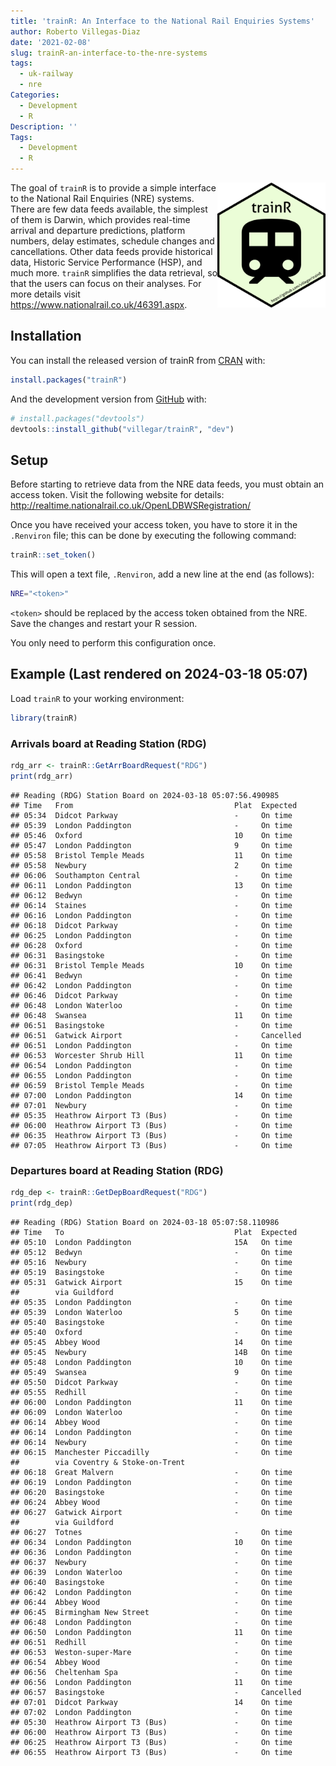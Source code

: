```yaml
---
title: 'trainR: An Interface to the National Rail Enquiries Systems'
author: Roberto Villegas-Diaz
date: '2021-02-08'
slug: trainR-an-interface-to-the-nre-systems
tags:
  - uk-railway
  - nre
Categories:
  - Development
  - R
Description: ''
Tags:
  - Development
  - R
---
```


<img src="https://raw.githubusercontent.com/villegar/trainR/main/inst/images/logo.png" alt="logo" align="right" height=200px/>

The goal of `trainR` is to provide a simple interface to the 
National Rail Enquiries (NRE) systems. There are few data feeds 
available, the simplest of them is Darwin, which provides real-time 
arrival and departure predictions, platform numbers, delay estimates, 
schedule changes and cancellations. Other data feeds provide historical 
data, Historic Service Performance (HSP), and much more. `trainR` 
simplifies the data retrieval, so that the users can focus on their 
analyses. For more details visit 
https://www.nationalrail.co.uk/46391.aspx.

## Installation

You can install the released version of trainR from [CRAN](https://CRAN.R-project.org) with:

``` r
install.packages("trainR")
```

And the development version from [GitHub](https://github.com/) with:

``` r
# install.packages("devtools")
devtools::install_github("villegar/trainR", "dev")
```

## Setup
Before starting to retrieve data from the NRE data feeds, you must obtain an access token. 
Visit the following website for details: http://realtime.nationalrail.co.uk/OpenLDBWSRegistration/

Once you have received your access token, you have to store it in the `.Renviron` file; this can be 
done by executing the following command:


```r
trainR::set_token()
```

This will open a text file, `.Renviron`, add a new line at the end (as follows):

```bash
NRE="<token>"
```

`<token>` should be replaced by the access token obtained from the NRE. Save the changes and restart 
your R session.

You only need to perform this configuration once.

## Example (Last rendered on 2024-03-18 05:07)

Load `trainR` to your working environment:

```r
library(trainR)
```

### Arrivals board at Reading Station (RDG)


```r
rdg_arr <- trainR::GetArrBoardRequest("RDG")
print(rdg_arr)
```

```
## Reading (RDG) Station Board on 2024-03-18 05:07:56.490985
## Time   From                                    Plat  Expected
## 05:34  Didcot Parkway                          -     On time
## 05:39  London Paddington                       -     On time
## 05:46  Oxford                                  10    On time
## 05:47  London Paddington                       9     On time
## 05:58  Bristol Temple Meads                    11    On time
## 05:58  Newbury                                 2     On time
## 06:06  Southampton Central                     -     On time
## 06:11  London Paddington                       13    On time
## 06:12  Bedwyn                                  -     On time
## 06:14  Staines                                 -     On time
## 06:16  London Paddington                       -     On time
## 06:18  Didcot Parkway                          -     On time
## 06:25  London Paddington                       -     On time
## 06:28  Oxford                                  -     On time
## 06:31  Basingstoke                             -     On time
## 06:31  Bristol Temple Meads                    10    On time
## 06:41  Bedwyn                                  -     On time
## 06:42  London Paddington                       -     On time
## 06:46  Didcot Parkway                          -     On time
## 06:48  London Waterloo                         -     On time
## 06:48  Swansea                                 11    On time
## 06:51  Basingstoke                             -     On time
## 06:51  Gatwick Airport                         -     Cancelled
## 06:51  London Paddington                       -     On time
## 06:53  Worcester Shrub Hill                    11    On time
## 06:54  London Paddington                       -     On time
## 06:55  London Paddington                       -     On time
## 06:59  Bristol Temple Meads                    -     On time
## 07:00  London Paddington                       14    On time
## 07:01  Newbury                                 -     On time
## 05:35  Heathrow Airport T3 (Bus)               -     On time
## 06:00  Heathrow Airport T3 (Bus)               -     On time
## 06:35  Heathrow Airport T3 (Bus)               -     On time
## 07:05  Heathrow Airport T3 (Bus)               -     On time
```

### Departures board at Reading Station (RDG)


```r
rdg_dep <- trainR::GetDepBoardRequest("RDG")
print(rdg_dep)
```

```
## Reading (RDG) Station Board on 2024-03-18 05:07:58.110986
## Time   To                                      Plat  Expected
## 05:10  London Paddington                       15A   On time
## 05:12  Bedwyn                                  -     On time
## 05:16  Newbury                                 -     On time
## 05:19  Basingstoke                             -     On time
## 05:31  Gatwick Airport                         15    On time
##        via Guildford                           
## 05:35  London Paddington                       -     On time
## 05:39  London Waterloo                         5     On time
## 05:40  Basingstoke                             -     On time
## 05:40  Oxford                                  -     On time
## 05:45  Abbey Wood                              14    On time
## 05:45  Newbury                                 14B   On time
## 05:48  London Paddington                       10    On time
## 05:49  Swansea                                 9     On time
## 05:50  Didcot Parkway                          -     On time
## 05:55  Redhill                                 -     On time
## 06:00  London Paddington                       11    On time
## 06:09  London Waterloo                         -     On time
## 06:14  Abbey Wood                              -     On time
## 06:14  London Paddington                       -     On time
## 06:14  Newbury                                 -     On time
## 06:15  Manchester Piccadilly                   -     On time
##        via Coventry & Stoke-on-Trent           
## 06:18  Great Malvern                           -     On time
## 06:19  London Paddington                       -     On time
## 06:20  Basingstoke                             -     On time
## 06:24  Abbey Wood                              -     On time
## 06:27  Gatwick Airport                         -     On time
##        via Guildford                           
## 06:27  Totnes                                  -     On time
## 06:34  London Paddington                       10    On time
## 06:36  London Paddington                       -     On time
## 06:37  Newbury                                 -     On time
## 06:39  London Waterloo                         -     On time
## 06:40  Basingstoke                             -     On time
## 06:42  London Paddington                       -     On time
## 06:44  Abbey Wood                              -     On time
## 06:45  Birmingham New Street                   -     On time
## 06:48  London Paddington                       -     On time
## 06:50  London Paddington                       11    On time
## 06:51  Redhill                                 -     On time
## 06:53  Weston-super-Mare                       -     On time
## 06:54  Abbey Wood                              -     On time
## 06:56  Cheltenham Spa                          -     On time
## 06:56  London Paddington                       11    On time
## 06:57  Basingstoke                             -     Cancelled
## 07:01  Didcot Parkway                          14    On time
## 07:02  London Paddington                       -     On time
## 05:30  Heathrow Airport T3 (Bus)               -     On time
## 06:00  Heathrow Airport T3 (Bus)               -     On time
## 06:25  Heathrow Airport T3 (Bus)               -     On time
## 06:55  Heathrow Airport T3 (Bus)               -     On time
```

